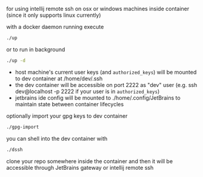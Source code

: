 for using intellij remote ssh on osx or windows machines inside container (since it only supports linux currently)

with a docker daemon running execute

```bash
./up
```

or to run in background 

```bash
./up -d
```

- host machine's current user keys (and `authorized_keys`) will be mounted to dev container at /home/dev/.ssh
- the dev container will be accessible on port 2222 as "dev" user (e.g. ssh dev@localhost -p 2222 if your user is in `authorized_keys`)
- jetbrains ide config will be mounted to ./home/.config/JetBrains to maintain state between container lifecycles

optionally import your gpg keys to dev container

```bash
./gpg-import
```

you can shell into the dev container with

```bash
./dssh
```

clone your repo somewhere inside the container and then it will be accessible through JetBrains gateway or intellij remote ssh
